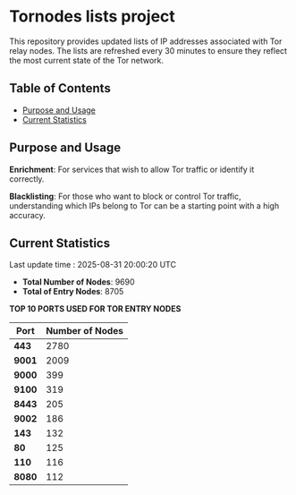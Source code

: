 # Tornodes lists project

This repository provides updated lists of IP addresses associated with Tor relay nodes. The lists are refreshed every 30 minutes to ensure they reflect the most current state of the Tor network.

## Table of Contents

- [Purpose and Usage](#purpose-and-usage)
- [Current Statistics](#current-statistics)


## Purpose and Usage

**Enrichment**: For services that wish to allow Tor traffic or identify it correctly.

**Blacklisting**: For those who want to block or control Tor traffic, understanding which IPs belong to Tor can be a starting point with a high accuracy.

## Current Statistics

Last update time : 2025-08-31 20:00:20 UTC

- **Total Number of Nodes**: 9690
- **Total of Entry Nodes**: 8705

**TOP 10 PORTS USED FOR TOR ENTRY NODES**

| **Port** | **Number of Nodes** |
|------|-----------------|
| **443**   | 2780  |
| **9001**   | 2009  |
| **9000**   | 399  |
| **9100**   | 319  |
| **8443**   | 205  |
| **9002**   | 186  |
| **143**   | 132  |
| **80**   | 125  |
| **110**   | 116  |
| **8080**   | 112  |

